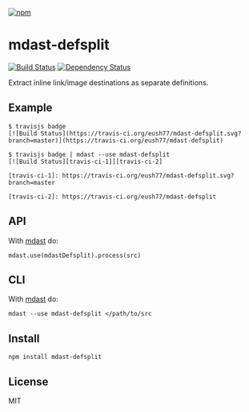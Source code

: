 [![npm](https://nodei.co/npm/mdast-defsplit.png)](https://npmjs.com/package/mdast-defsplit)

# mdast-defsplit

[![Build Status][travis-badge]][travis] [![Dependency Status][david-badge]][david]

Extract inline link/image destinations as separate definitions.

[travis]: https://travis-ci.org/eush77/mdast-defsplit
[travis-badge]: https://travis-ci.org/eush77/mdast-defsplit.svg
[david]: https://david-dm.org/eush77/mdast-defsplit
[david-badge]: https://david-dm.org/eush77/mdast-defsplit.png

## Example

```
$ travisjs badge
[![Build Status](https://travis-ci.org/eush77/mdast-defsplit.svg?branch=master)](https://travis-ci.org/eush77/mdast-defsplit)

$ travisjs badge | mdast --use mdast-defsplit
[![Build Status][travis-ci-1]][travis-ci-2]

[travis-ci-1]: https://travis-ci.org/eush77/mdast-defsplit.svg?branch=master

[travis-ci-2]: https://travis-ci.org/eush77/mdast-defsplit
```

## API

With [mdast](https://github.com/wooorm/mdast) do:

```
mdast.use(mdastDefsplit).process(src)
```

## CLI

With [mdast](https://github.com/wooorm/mdast) do:

```
mdast --use mdast-defsplit </path/to/src
```

## Install

```
npm install mdast-defsplit
```

## License

MIT
